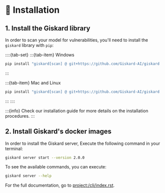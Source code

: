 # 🔧 Installation


## 1. Install the Giskard library

In order to scan your model for vulnerabilities, you'll need to install the `giskard` library with `pip`:

::::{tab-set} 
:::{tab-item} Windows

```sh
pip install "giskard[scan] @ git+https://github.com/Giskard-AI/giskard.git@feature/ai-test-v2-merged#subdirectory=python-client" --user
```

:::

:::{tab-item} Mac and Linux

```sh
pip install "giskard[scan] @ git+https://github.com/Giskard-AI/giskard.git@feature/ai-test-v2-merged#subdirectory=python-client"
```

:::
::::

:::{info}
Check our installation guide for more details on the installation procedures.
:::


## 2. Install Giskard's docker images
In order to install the Giskard server, Execute the following command in your terminal:
```sh
giskard server start --version 2.0.0
```
To see the available commands, you can execute:
```sh
giskard server --help  
```
For the full documentation, go to <project:/cli/index.rst>.